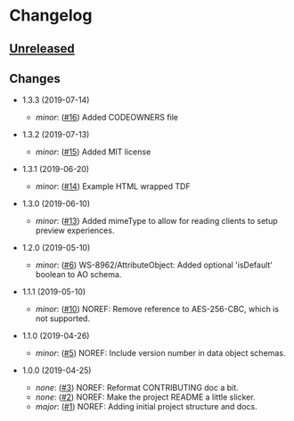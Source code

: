 # Changelog

## [Unreleased]
[Unreleased]: https://github.com/virtru/tdf3-spec/compare/master...HEAD

## Changes
* 1.3.3 (2019-07-14)
  * _minor_: ([#16](https://github.com/virtru/tdf3-spec/pull/16))
    Added CODEOWNERS file
* 1.3.2 (2019-07-13)
  * _minor_: ([#15](https://github.com/virtru/tdf3-spec/pull/15))
    Added MIT license
* 1.3.1 (2019-06-20)
  * _minor_: ([#14](https://github.com/virtru/tdf3-spec/pull/14))
    Example HTML wrapped TDF
* 1.3.0 (2019-06-10)
  * _minor_: ([#13](https://github.com/virtru/tdf3-spec/pull/13))
    Added mimeType to allow for reading clients to setup preview experiences.
* 1.2.0 (2019-05-10)
  * _minor_: ([#6](https://github.com/virtru/tdf3-spec/pull/6))
    WS-8962/AttributeObject: Added optional 'isDefault' boolean to AO schema.

* 1.1.1 (2019-05-10)
  * _minor_: ([#10](https://github.com/virtru/tdf3-spec/pull/10))
    NOREF: Remove reference to AES-256-CBC, which is not supported.

* 1.1.0 (2019-04-26)
  * _minor_: ([#5](https://github.com/virtru/tdf3-spec/pull/5))
    NOREF: Include version number in data object schemas.

* 1.0.0 (2019-04-25)
  * _none_: ([#3](https://github.com/virtru/tdf3-spec/pull/3))
    NOREF: Reformat CONTRIBUTING doc a bit.
  * _none_: ([#2](https://github.com/virtru/tdf3-spec/pull/2))
    NOREF: Make the project README a little slicker.
  * _major_: ([#1](https://github.com/virtru/tdf3-spec/pull/1))
    NOREF: Adding initial project structure and docs.
